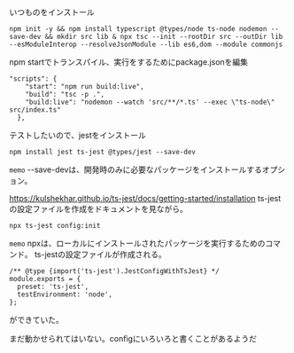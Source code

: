 いつものをインストール
```
npm init -y && npm install typescript @types/node ts-node nodemon --save-dev && mkdir src lib & npx tsc --init --rootDir src --outDir lib --esModuleInterop --resolveJsonModule --lib es6,dom --module commonjs
```
npm startでトランスパイル、実行をするためにpackage.jsonを編集
```
"scripts": {
    "start": "npm run build:live",
    "build": "tsc -p .",
    "build:live": "nodemon --watch 'src/**/*.ts' --exec \"ts-node\" src/index.ts"
  },
```


テストしたいので、jestをインストール
```
npm install jest ts-jest @types/jest --save-dev
```

`memo` --save-devは、開発時のみに必要なパッケージをインストールするオプション。

https://kulshekhar.github.io/ts-jest/docs/getting-started/installation
ts-jestの設定ファイルを作成をドキュメントを見ながら。

```
npx ts-jest config:init
```

`memo` npxは、ローカルにインストールされたパッケージを実行するためのコマンド。
ts-jestの設定ファイルが作成される。

```
/** @type {import('ts-jest').JestConfigWithTsJest} */
module.exports = {
  preset: 'ts-jest',
  testEnvironment: 'node',
};
```

ができていた。

まだ動かせられてはいない。configにいろいろと書くことがあるようだ